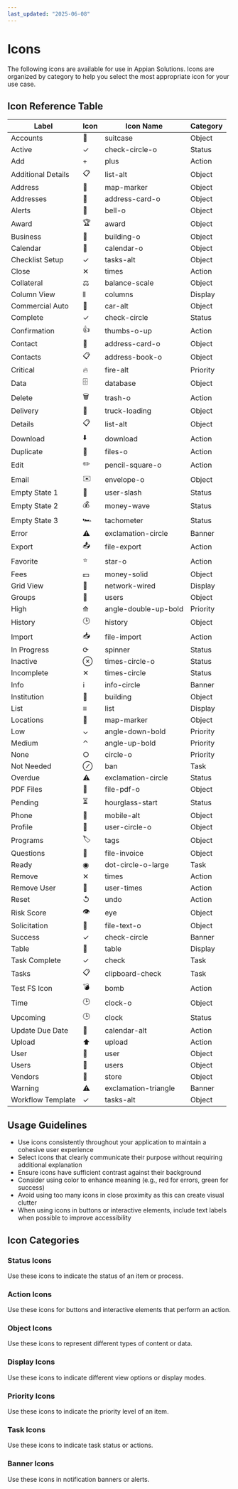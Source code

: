 ```yaml
---
last_updated: "2025-06-08"
---
```


# Icons

The following icons are available for use in Appian Solutions. Icons are organized by category to help you select the most appropriate icon for your use case.

## Icon Reference Table

| Label | Icon | Icon Name | Category |
|-------|------|-----------|----------|
| Accounts | 💼 | suitcase | Object |
| Active | ✓ | check-circle-o | Status |
| Add | + | plus | Action |
| Additional Details | 📋 | list-alt | Object |
| Address | 📍 | map-marker | Object |
| Addresses | 📇 | address-card-o | Object |
| Alerts | 🔔 | bell-o | Object |
| Award | 🏆 | award | Object |
| Business | 🏢 | building-o | Object |
| Calendar | 📅 | calendar-o | Object |
| Checklist Setup | ✓ | tasks-alt | Object |
| Close | ✕ | times | Action |
| Collateral | ⚖️ | balance-scale | Object |
| Column View | ⫴ | columns | Display |
| Commercial Auto | 🚗 | car-alt | Object |
| Complete | ✓ | check-circle | Status |
| Confirmation | 👍 | thumbs-o-up | Action |
| Contact | 📇 | address-card-o | Object |
| Contacts | 📋 | address-book-o | Object |
| Critical | 🔥 | fire-alt | Priority |
| Data | 🗄️ | database | Object |
| Delete | 🗑️ | trash-o | Action |
| Delivery | 🚚 | truck-loading | Object |
| Details | 📋 | list-alt | Object |
| Download | ⬇️ | download | Action |
| Duplicate | 📑 | files-o | Action |
| Edit | ✏️ | pencil-square-o | Action |
| Email | ✉️ | envelope-o | Object |
| Empty State 1 | 🚫 | user-slash | Status |
| Empty State 2 | 💰 | money-wave | Status |
| Empty State 3 | 🏎️ | tachometer | Status |
| Error | ⚠️ | exclamation-circle | Banner |
| Export | 📤 | file-export | Action |
| Favorite | ⭐ | star-o | Action |
| Fees | 💵 | money-solid | Object |
| Grid View | 🔄 | network-wired | Display |
| Groups | 👥 | users | Object |
| High | ⟰ | angle-double-up-bold | Priority |
| History | 🕒 | history | Object |
| Import | 📥 | file-import | Action |
| In Progress | ⟳ | spinner | Status |
| Inactive | ⊗ | times-circle-o | Status |
| Incomplete | ✕ | times-circle | Status |
| Info | ℹ️ | info-circle | Banner |
| Institution | 🏢 | building | Object |
| List | ≡ | list | Display |
| Locations | 📍 | map-marker | Object |
| Low | ⌄ | angle-down-bold | Priority |
| Medium | ⌃ | angle-up-bold | Priority |
| None | ○ | circle-o | Priority |
| Not Needed | ⊘ | ban | Task |
| Overdue | ⚠️ | exclamation-circle | Status |
| PDF Files | 📄 | file-pdf-o | Object |
| Pending | ⏳ | hourglass-start | Status |
| Phone | 📱 | mobile-alt | Object |
| Profile | 👤 | user-circle-o | Object |
| Programs | 🏷️ | tags | Object |
| Questions | 📝 | file-invoice | Object |
| Ready | ◉ | dot-circle-o-large | Task |
| Remove | ✕ | times | Action |
| Remove User | 🚫 | user-times | Action |
| Reset | ↺ | undo | Action |
| Risk Score | 👁️ | eye | Object |
| Solicitation | 📄 | file-text-o | Object |
| Success | ✓ | check-circle | Banner |
| Table | 🔲 | table | Display |
| Task Complete | ✓ | check | Task |
| Tasks | 📋 | clipboard-check | Task |
| Test FS Icon | 💣 | bomb | Action |
| Time | 🕒 | clock-o | Object |
| Upcoming | 🕒 | clock | Status |
| Update Due Date | 📅 | calendar-alt | Action |
| Upload | ⬆️ | upload | Action |
| User | 👤 | user | Object |
| Users | 👥 | users | Object |
| Vendors | 🏪 | store | Object |
| Warning | ⚠️ | exclamation-triangle | Banner |
| Workflow Template | ✓ | tasks-alt | Object |

## Usage Guidelines

- Use icons consistently throughout your application to maintain a cohesive user experience
- Select icons that clearly communicate their purpose without requiring additional explanation
- Ensure icons have sufficient contrast against their background
- Consider using color to enhance meaning (e.g., red for errors, green for success)
- Avoid using too many icons in close proximity as this can create visual clutter
- When using icons in buttons or interactive elements, include text labels when possible to improve accessibility

## Icon Categories

### Status Icons
Use these icons to indicate the status of an item or process.

### Action Icons
Use these icons for buttons and interactive elements that perform an action.

### Object Icons
Use these icons to represent different types of content or data.

### Display Icons
Use these icons to indicate different view options or display modes.

### Priority Icons
Use these icons to indicate the priority level of an item.

### Task Icons
Use these icons to indicate task status or actions.

### Banner Icons
Use these icons in notification banners or alerts.